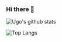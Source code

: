 ### Hi there 👋

<!--
**Ugo-OClock/Ugo-OClock** is a ✨ _special_ ✨ repository because its `README.md` (this file) appears on your GitHub profile.

Here are some ideas to get you started:

- 🔭 I’m currently working on ...
- 🌱 I’m currently learning ...
- 👯 I’m looking to collaborate on ...
- 🤔 I’m looking for help with ...
- 💬 Ask me about ...
- 📫 How to reach me: ...
- 😄 Pronouns: ...
- ⚡ Fun fact: ...
-->


![Ugo's github stats](https://github-readme-stats.ugo-oclock.vercel.app/api?username=Ugo-OClock&count_private=true&show_icons=true)  

![Top Langs](https://github-readme-stats.ugo-oclock.vercel.app/api/top-langs/?username=Ugo-OClock&langs_count=10)
